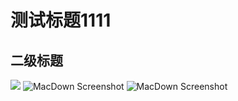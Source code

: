 # 测试标题1111
## 二级标题
![](/文稿/gitBlogs/Linux常用命令.png)
![MacDown Screenshot](http://d.pr/i/10UGP+)
![MacDown Screenshot](/文稿/gitBlogs/Linux常用命令.png)
